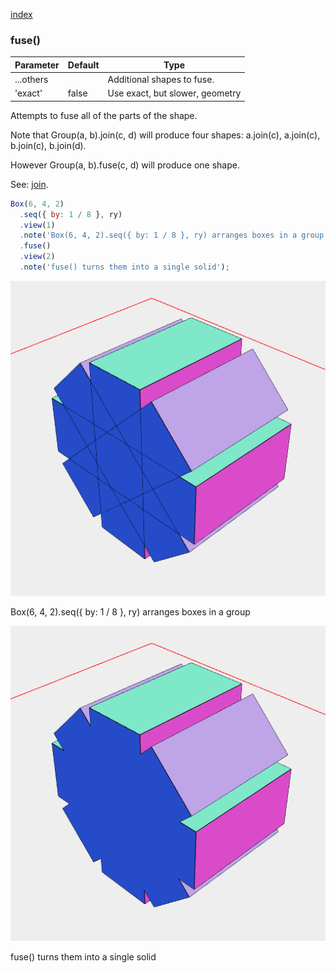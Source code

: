 [index](../../nb/api/index.md)
### fuse()
Parameter|Default|Type
---|---|---
...others||Additional shapes to fuse.
'exact'|false|Use exact, but slower, geometry

Attempts to fuse all of the parts of the shape.

Note that Group(a, b).join(c, d) will produce four shapes: a.join(c), a.join(c), b.join(c), b.join(d).

However Group(a, b).fuse(c, d) will produce one shape.

See: [join](https://raw.githubusercontent.com/jsxcad/JSxCAD/master/nb/api/join.nb).

```JavaScript
Box(6, 4, 2)
  .seq({ by: 1 / 8 }, ry)
  .view(1)
  .note('Box(6, 4, 2).seq({ by: 1 / 8 }, ry) arranges boxes in a group')
  .fuse()
  .view(2)
  .note('fuse() turns them into a single solid');
```

![Image](fuse.md.$2_1.png)

Box(6, 4, 2).seq({ by: 1 / 8 }, ry) arranges boxes in a group

![Image](fuse.md.$2_2.png)

fuse() turns them into a single solid
